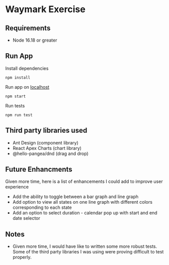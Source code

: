 # Waymark Exercise

## Requirements

- Node 16.18 or greater

## Run App

Install dependencies

```
npm install
```

Run app on [localhost](http://localhost:3000)

```
npm start
```

Run tests

```
npm run test
```

## Third party libraries used

- Ant Design (component library)
- React Apex Charts (chart library)
- @hello-pangea/dnd (drag and drop)

## Future Enhancments

Given more time, here is a list of enhancements I could add to improve user experience

- Add the ability to toggle between a bar graph and line graph
- Add option to view all states on one line graph with different colors corresponding to each state
- Add an option to select duration - calendar pop up with start and end date selector

## Notes

- Given more time, I would have like to written some more robust tests. Some of the third party libraries I was using were proving difficult to test properly.
